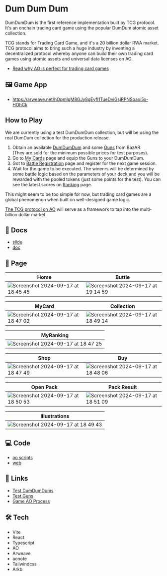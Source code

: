 # Dum Dum Dum

DumDumDum is the first reference implementation built by TCG protocol. It's an onchain trading card game using the popular DumDum atomic asset collection.

TCG stands for Trading Card Game, and it's a 20 billion dollar RWA market. TCG protocol aims to bring such a huge industry by inventing a decentralized protocol whereby anyone can build their own trading card games using atomic assets and universal data licenses on AO.

- [Read why AO is perfect for trading card games](/docs)

## 🖼️ Game App

- https://arweave.net/hOpmIgM8GJy8gEyfl1TueDviGsjRPNSoaoi5x-HOhCk

## How to Play

We are currently using a test DumDumDum collection, but will be using the real DumDum collection for the production release.

1. Obtain an available [DumDumDum](https://bazar.arweave.dev/#/collection/CoqeBSfYjsYPrVDZUxlpS5n39UAlkrz6jRCNJWpiINA/assets/) and some [Guns](https://bazar.arweave.dev/#/collection/XrxQde5ccu_X7dxP9NwmhI8PQkSQs8EWpltkOcPhWQE) from BazAR.  
(They are sold for the minimum possible prices for test purposes).
2. Go to [My Cards](https://arweave.net/hOpmIgM8GJy8gEyfl1TueDviGsjRPNSoaoi5x-HOhCk/#/my-card) page and equip the Guns to your DumDumDum.
3. Got to [Battle Registration](https://arweave.net/hOpmIgM8GJy8gEyfl1TueDviGsjRPNSoaoi5x-HOhCk/#/battle-user) page and register for the next game session.
4. Wait for the game to be executed. The winenrs will be determined by some battle logic based on the parameters of your deck and you will be rewarded with the pooled tokens (just some points for the test). You can see the latest scores on [Ranking](https://arweave.net/hOpmIgM8GJy8gEyfl1TueDviGsjRPNSoaoi5x-HOhCk/#/ranking) page.

This might seem to be too simple for now, but trading card games are a global phenomenon when built on well-designed game logic.

[The TCG protocol on AO](./docs/doc.md) will serve as a framework to tap into the multi-billion dollar market.

## 📜 Docs

- [slide](./docs/slide.pdf)
- [doc](./docs/doc.md)

## 📄 Page

| Home | Buttle |
| ---- | ---- |
| ![Screenshot 2024-09-17 at 18 45 45](https://github.com/user-attachments/assets/be7af77c-87ce-4440-bb7d-559de020d8b8) | ![Screenshot 2024-09-17 at 19 14 59](https://github.com/user-attachments/assets/f37e934a-2bb9-4360-9dbc-74f679af517b) |

| MyCard | Collection |
| ---- | ---- |
| ![Screenshot 2024-09-17 at 18 47 02](https://github.com/user-attachments/assets/4dfcccb4-37eb-4791-9232-1b02fecd90aa) | ![Screenshot 2024-09-17 at 18 49 14](https://github.com/user-attachments/assets/2c8bd7f5-e6de-4f19-915e-5e887331c069) |

| MyRanking |
| ---- |
| ![Screenshot 2024-09-17 at 18 47 25](https://github.com/user-attachments/assets/a8d71777-aa20-4caf-b448-3fdffc459265) |

| Shop | Buy |
| ---- | ---- |
| ![Screenshot 2024-09-17 at 18 47 49](https://github.com/user-attachments/assets/9f9e74cb-c4e0-4dad-b96c-e5a521fdeca6) | ![Screenshot 2024-09-17 at 18 48 06](https://github.com/user-attachments/assets/e0d840e1-2e35-439e-827a-e6cba16d7e05) |

| Open Pack | Pack Result |
| ---- | ---- |
| ![Screenshot 2024-09-17 at 18 50 53](https://github.com/user-attachments/assets/d45f1aa8-aca6-42b0-bc9f-6ba6f58da047) | ![Screenshot 2024-09-17 at 18 51 09](https://github.com/user-attachments/assets/08b473a5-df40-4c79-b471-63e52589bb66) |

| Illustrations |
| ---- |
| ![Screenshot 2024-09-17 at 18 49 43](https://github.com/user-attachments/assets/132b2a01-9456-4b80-a65d-33c7423af10c) |

## 💻 Code

- [ao scripts](src/lua-scripts)
- [web](src/web)

## 🔗 Links

- [Test DumDumDums](https://bazar.arweave.dev/#/collection/CoqeBSfYjsYPrVDZUxlpS5n39UAlkrz6jRCNJWpiINA/assets/)
- [Test Guns](https://bazar.arweave.dev/#/collection/XrxQde5ccu_X7dxP9NwmhI8PQkSQs8EWpltkOcPhWQE)
- [Game AO Process](https://www.ao.link/#/entity/89HBqWgMIm0lj8z9-i5BX9g4K4cYo2VvkVFkf-oLIbs)

## 🛠️ Tech

- Vite
- React
- Typescript
- AO
- Arweave
- aonote
- Tailwindcss
- Arkb
